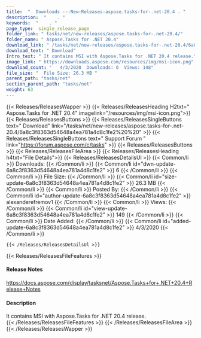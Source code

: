 ```yaml
---
title:  "  Downloads ---New-Releases-aspose.tasks-for-.net-20.4 . " 
description:  "    . " 
keywords:  "    . " 
page_type:  single_release_page
folder_link: " tasks/net/new-releases/aspose.tasks-for-.net-20.4/"
folder_name: " Aspose.Tasks for .NET 20.4"
download_link: " /tasks/net/new-releases/aspose.tasks-for-.net-20.4/6a8c3f8363d54648a4ea781a4d8c1fe2"
download_text: " Download"
Intro_text: " It contains MSI with Aspose.Tasks for .NET 20.4 release."
image_link: " https://downloads.aspose.com/resources/img/msi-icon.png"
download_count: "   4/3/2020  Downloads: 6  Views: 148"
file_size: "  File Size: 26.3 MB "
parent_path: "tasks/net"
section_parent_path: "tasks/net"
weight: 63 
---
```


{{< Releases/ReleasesWapper >}}
  {{< Releases/ReleasesHeading H2txt=" Aspose.Tasks for .NET 20.4" imagelink="/resources/img/msi-icon.png">}}
  {{< Releases/ReleasesButtons >}}
    {{< Releases/ReleasesSingleButtons text=" Download" link="/tasks/net/new-releases/aspose.tasks-for-.net-20.4/6a8c3f8363d54648a4ea781a4d8c1fe2%20%20" >}}
    {{< Releases/ReleasesSingleButtons text=" Support Forum " link="https://forum.aspose.com/c/tasks" >}}
  {{< Releases/ReleasesButtons >}}
  {{< Releases/ReleasesFileArea >}}
    {{< Releases/ReleasesHeading h4txt="File Details">}}
    {{< Releases/ReleasesDetailsUl >}}
            {{< Common/li  >}} Downloads: {{< /Common/li >}} 
      {{< Common/li id="dwn-update-6a8c3f8363d54648a4ea781a4d8c1fe2" >}} 6 {{< /Common/li >}} 
      {{< Common/li  >}} File Size: {{< /Common/li >}} 
      {{< Common/li id="size-update-6a8c3f8363d54648a4ea781a4d8c1fe2" >}} 26.3 MB {{< /Common/li >}} 
      {{< Common/li  >}} Posted By: {{< /Common/li >}} 
      {{< Common/li id="author-update-6a8c3f8363d54648a4ea781a4d8c1fe2" >}} alexanderefremov1 {{< /Common/li >}} 
      {{< Common/li  >}} Views: {{< /Common/li >}} 
      {{< Common/li id="view-update-6a8c3f8363d54648a4ea781a4d8c1fe2" >}} 149 {{< /Common/li >}} 
      {{< Common/li  >}} Date Added: {{< /Common/li >}} 
      {{< Common/li id="added-update-6a8c3f8363d54648a4ea781a4d8c1fe2" >}} 4/3/2020 {{< /Common/li >}} 

    {{< /Releases/ReleasesDetailsUl >}}

  {{< Releases/ReleasesFileFeatures >}}
      <h4>Release Notes</h4><div><a href="https://docs.aspose.com/display/tasksnet/Aspose.Tasks+for+.NET+20.4+Release+Notes">https://docs.aspose.com/display/tasksnet/Aspose.Tasks+for+.NET+20.4+Release+Notes</a></div><h4>Description</h4><div class="HTMLDescription">It contains MSI with Aspose.Tasks for .NET 20.4 release.</div>
  {{< /Releases/ReleasesFileFeatures >}}
 {{< /Releases/ReleasesFileArea >}}
{{< /Releases/ReleasesWapper >}}


